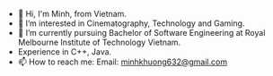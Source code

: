 - 👋 Hi, I'm Minh, from Vietnam.
- 🔭 I’m interested in Cinematography, Technology and Gaming.
- 🌱 I’m currently pursuing Bachelor of Software Engineering at Royal Melbourne Institute of Technology Vietnam.
- Experience in C++, Java.
- 📫 How to reach me:
  Email: minhkhuong632@gmail.com
